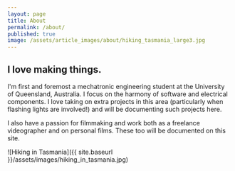 ```yaml
---
layout: page
title: About
permalink: /about/
published: true
image: /assets/article_images/about/hiking_tasmania_large3.jpg
---
```

## I love making things.

I'm first and foremost a mechatronic engineering student at the University of Queensland, Australia. I focus on the harmony of software and electrical components. I love taking on extra projects in this area (particularly when flashing lights are involved!) and will be documenting such projects here.

I also have a passion for filmmaking and work both as a freelance videographer and on personal films. These too will be documented on this site. 

![Hiking in Tasmania]({{ site.baseurl }}/assets/images/hiking_in_tasmania.jpg)
